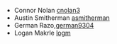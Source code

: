 * Connor Nolan [cnolan3](https://github.com/cnolan3)
* Austin Smitherman [asmitherman](https://github.com/asmitherman)
* German Razo,[german9304](https:/github.com/german9304)
* Logan Makrle [logm](https://github.com/logm)
